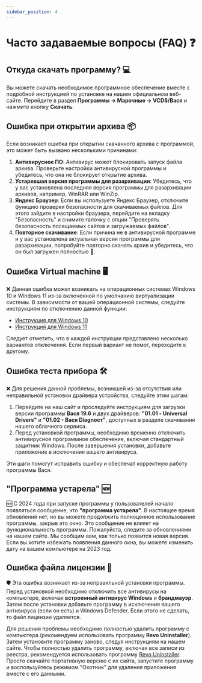 ```yaml
---
sidebar_position: 4
---
```


# Часто задаваемые вопросы (FAQ) ❓

## Откуда скачать программу? 💻

Вы можете скачать необходимое программное обеспечение вместе с подробной инструкцией по установке на нашем официальном веб-сайте. Перейдите в раздел **Программы -> Марочные -> VCDS/Вася** и нажмите кнопку **Скачать**.

## Ошибка при открытии архива 📦

Если возникает ошибка при открытии скачанного архива с программой, это может быть вызвано несколькими причинами:

1. **Антивирусное ПО**: Антивирус может блокировать запуск файла архива. Проверьте настройки антивирусной программы и убедитесь, что она не блокирует открытие архива.
2. **Устаревшая версия программы для разархивации**: Убедитесь, что у вас установлена последняя версия программы для разархивации архивов, например, WinRAR или WinZip.
3. **Яндекс Браузер**: Если вы используете Яндекс Браузер, отключите функцию проверки безопасности для скачиваемых файлов. Для этого зайдите в настройки браузера, перейдите на вкладку "Безопасность" и снимите галочку с опции "Проверять безопасность посещаемых сайтов и загружаемых файлов".
4. **Повторное скачивание**: Если причина не в антивирусной программе и у вас установлена актуальная версия программы для разархивации, попробуйте повторно скачать архив и убедитесь, что он был загружен полностью 🔄.

## Ошибка Virtual machine 🖥️

❌ Данная ошибка может возникать на операционных системах Windows 10 и Windows 11 из-за включенной по умолчанию виртуализации системы. В зависимости от вашей операционной системы, следуйте инструкциям по отключению данной функции:

- [Инструкция для Windows 10](https://lumpics.ru/how-to-disable-hyper-v-in-windows-10/)
- [Инструкция для Windows 11](https://lumpics.ru/how-disable-hyper-v-in-windows-11)

Следует отметить, что в каждой инструкции представлено несколько вариантов отключения. Если первый вариант не помог, переходите к другому.

## Ошибка теста прибора 🛠️

❌ Для решения данной проблемы, возникшей из-за отсутствия или неправильной установки драйвера устройства, следуйте этим шагам:

1. Перейдите на наш сайт и проследуйте инструкциям для загрузки версии программы **Вася 19.6** и двух драйверов: **"01.01 - Universal Drivers"** и **"01.02 - Вася Diagnoст"**, доступных в разделе скачивания нашего облачного сервиса.
2. Перед установкой программы, необходимо временно отключить антивирусное программное обеспечение, включая стандартный защитник Windows. После завершения установки, добавьте приложение в исключения вашего антивируса.

Эти шаги помогут исправить ошибку и обеспечат корректную работу программы Вася.

## "Программа устарела" 🆕

🆕 С 2024 года при запуске программы у пользователей начало появляться сообщение, что **"программа устарела"**. В настоящее время обновлений нет, но вы можете продолжить полноценное использование программы, закрыв это окно. Это сообщение не влияет на функциональность программы. Пожалуйста, следите за обновлениями на нашем сайте. Мы сообщим вам, как только появится новая версия. Если вы хотите избежать появления данного окна, вы можете изменить дату на вашем компьютере на 2023 год.

## Ошибка файла лицензии 🔐

🛡️ Эта ошибка возникает из-за неправильной установки программы. Перед установкой необходимо отключить все антивирусы на компьютере, включая **встроенный антивирус Windows** и **брандмауэр**. Затем после установки добавьте программу в исключения вашего антивируса (если он есть) и Windows Defender. Если этого не сделать, то файл лицензии удаляется.

Для решения проблемы необходимо полностью удалить программу с компьютера (рекомендуем использовать программу **Revo Uninstaller**). Затем установите программу заново, следуя инструкциям на нашем сайте. Чтобы полностью удалить программу, включая все записи из реестра, рекомендуется использовать программу [Revo Uninstaller](https://www.revouninstaller.com). Просто скачайте портативную версию с их сайта, запустите программу и воспользуйтесь режимом "Охотник" для удаления приложения вместе с его данными.
